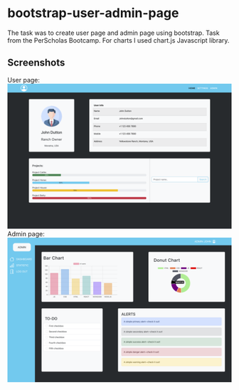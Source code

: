 # bootstrap-user-admin-page

The task was to create user page and admin page using bootstrap.
Task from the PerScholas Bootcamp.
For charts I used chart.js Javascript library.

## Screenshots

User page:
![App Screenshot](./images/user.png)
Admin page:
![App Screenshot](./images/Admin.png)
